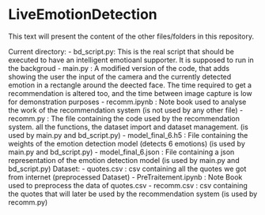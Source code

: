 # LiveEmotionDetection
This text will present the content of the other files/folders in this repository.

Current directory:
	- bd_script.py:
		This is the real script that should be executed to have an intelligent emotioanl supporter.
		It is supposed to run in the backgroud
	- main.py :
		A modified version of the code, that adds showing the user the input of the camera and the
		currently detected emotion in a rectangle around the deected face.
		The time required to get a recommendation is altered too, and the time between image capture is low
		for demonstration purposes
	- recomm.ipynb :
		Note book used to analyse the work of the recommendation system (is not used by any other file)
	- recomm.py :
		The file containing the code used by the recommendation system. all the functions, the dataset import
		and dataset management. (is used by main.py and bd_script.py)
	- model_final_6.h5 :
		File containing the weights of the emotion detection model (detects 6 emotions) (is used by main.py and bd_script.py)
	- model_final_6.json :
		File containing a json representation of the emotion detection model (is used by main.py and bd_script.py)
Dataset:
	- quotes.csv :
		csv containing all the quotes we got from internet (preprocessed Dataset)
	- PreTraitement.ipynb :
		Note Book used to preprocess the data of quotes.csv
	- recomm.csv :
		csv containing the quotes that will later be used by the recommendation system (is used by recomm.py)
